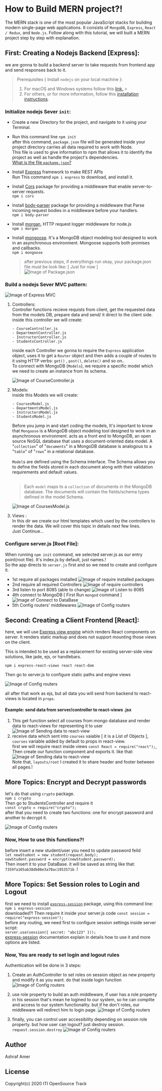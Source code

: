 # How to Build MERN project?!

The MERN stack is one of the most popular JavaScript stacks for building modern single-page web applications. It consists of `MongoDB`, `Express`, `React / Redux`, and `Node.js`. Follow along with this tutorial, we will built a MERN project step by step with explanation.

## First: Creating a Nodejs Backend [Express]:

we are gonna to build a backend server to take requests from frontend app and send responses back to it.

> Prerequisites { Install `nodejs` on your local machine }:
>
> 1. For macOS and Windows systems follow this [link.](https://pip.pypa.io/en/stable/) > <br>
> 2. For others, or for more information, follow this [installation instructions](https://nodejs.org/en/download/package-manager/).

### Initialize nodejs Sever `init`:

-   Create a new Directory for the project, and navigate to it using your Terminal.

-   Run this command line `npm init`<br>
    after this command, `package.json` file will be generated inside your project directory carries all data required to work with Node. <br> This file is used to give information to npm that allows it to identify the project as well as handle the project's dependencies. <br>
    [What is the file `package.json`?
    ](https://nodejs.org/en/knowledge/getting-started/npm/what-is-the-file-package-json/)

-   Install [Express](https://www.npmjs.com/package/express) framework to make REST APIs<br>
    Run This command `npm i express` to download, and install it.

-   Install [Cors](https://www.npmjs.com/package/cors) package for providing a middleware that enable server-to-server requests.<br>
    `npm i cors`

-   Install [body-parser](https://www.npmjs.com/package/body-parser) package for providing a middleware that Parse incoming request bodies in a middleware before your handlers.<br>
    `npm i body-parser`

-   Install [morgan](https://www.npmjs.com/package/morgan), HTTP request logger middleware for node.js<br>
    `npm i morgan`

-   Install [mongoose](https://www.npmjs.com/package/mongoose). It's a MongoDB object modeling tool designed to work in an asynchronous environment. Mongoose supports both promises and callbacks.<br>
    `npm i mongoose`

    > after previous steps, if everythings run okay, your package.json file must be look like: [ Just for now ] <br> ![Image of Package.json](public/images/docs/1st_packagejson.JPG)

### Build a nodejs Sever MVC pattern:

![Image of Express MVC](public/images/docs/MVC_Express.png)

1.  Controllers:<br>
    Controller functions recieve requists from client, get the requested data from the models DB, prepare data and send/ it direct to the client side.
    <br>
    inside this controller we will create:

        - CourseController.js
        - DepartmentController.js
        - InstructorController.js
        - StudentsController.js

    inside each Controller we gonna to require the `Express` application object, uses it to get a `Router` object and then adds a couple of routes to it using HTTP verbs: `get()` , `post()`, `delete()` and so on.. <br>
    To connect with MongoDB (`Models`), we require a specific model which we need to create an instance from its schema.<br>

    ![Image of CourseController.js](public/images/docs/controller.JPG)

2.  Models:<br>
    inside this Models we will create:

        - CoursesModel.js
        - DepartmentsModel.js
        - InstructorsModel.js
        - StudentsModel.js

    Before you jump in and start coding the models, It's important to know that `Mongoose` is a MongoDB object modeling tool designed to work in an asynchronous environment. acts as a front end to MongoDB, an open source NoSQL database that uses a document-oriented data model. A "`collection`" of "`documents`" in a MongoDB database is analogous to a "`table`" of "`rows`" in a relational database.
    <br><br>
    `Model`s are defined using the Schema interface. The Schema allows you to define the fields stored in each document along with their validation requirements and default values.
    <br><br>

    > Each `model` maps to a `collection` of documents in the MongoDB database. The documents will contain the fields/schema types defined in the model Schema.

    ![Image of CoursesModel.js](public/images/docs/model.JPG)

3.  Views :<br>
    In this dir we create our html templates which used by the controllers to render the data. We will cover this topic in details next few lines.
    <br>
    Just Continue...

### Configure server.js [Root File]:

When running `npm init` command, we selected server.js as our entry point(root file). It's index.js by default, just names.!
<br>
So the app directs to `server.js` first and so we need to create and configure it.
<br>

-   1st require all packages installed
    ![Image of require installed packages](public/images/docs/packages.JPG)
-   2nd require all required Controllers
    ![Image of require controllers](public/images/docs/controllers.JPG)
-   3rd listen to port 8085 (able to change)
    ![Image of Listen to 8085](public/images/docs/portlisten.JPG)
-   4th connect to MongoDB [ First Run `mongod` command ]
    ![Image of Connect to DataBase](public/images/docs/dbconnect.JPG)
-   5th Config routers' middlewares
    ![Image of Config routers](public/images/docs/routersMiddleware.JPG)

## Second: Creating a Client Frontend [React]:

here, we will use [Express view engine](https://www.npmjs.com/package/express-react-views) which renders React components on server. It renders static markup and does not support mounting those views on the client.

This is intended to be used as a replacement for existing server-side view solutions, like jade, ejs, or handlebars.

`npm i express-react-views react react-dom`

Then go to server.js to configure static paths and engine views

![Image of Config routers](public/images/docs/viewsengine.JPG)

all after that work as ejs, but all data you will send from backend to react-views is located in `props`.

#### Example: send data from server/controller to react-views .jsx

1.  This get function select all courses from mongo database and render data to react-views for representing it to user
    <br>
    ![Image of Sending data to react-view](public/images/docs/coursesList.JPG)
    <br>
2.  receive data which sent into `courses` vaiable [ it is a List of Objects ], `courses` variable added by default to props in react-view.
    <br>
    first we will require react inside views `const React = require("react");`, Then create our function component and exports it. like that:
    <br>
    ![Image of Sending data to react-view](public/images/docs/coursesViews.JPG)
    <br>
    Note that, `layouts/root` I created it to share header and footer between all pages.!

## More Topics: Encrypt and Decrypt passwords

let's do that using `crypto` package.
<br>
`npm i crypto`
<br>
Then go to StudentsController and require it
<br>
`const crypto = require("crypto");`
<br>
after that you need to create two functions: one for encrypt password and another to decrypt it.

![Image of Config routers](public/images/docs/encrypt_decrypt.JPG)

### Now, How to use this functions?!

before insert a new student/user you need to update password feild
<br>
`let newStudent = new student(request.body);`
<br>
`newStudent.password = encrypt(newStudent.password);`
<br>
Then insert it to your DataBase. it will be saved as string like that: `7359fa105ab38db08e3a70ac1953571b` .!

## More Topics: Set Session roles to Login and Logout

first we need to install [`express-session`](https://www.npmjs.com/package/express-session) package, using this command line:
<br>
`npm i express-session`
<br>
downloaded?! Then require it inside your server.js code `const session = require("express-session");`
<br>
before any routing, we need first to configure session settings inside server script:
<br>
`server.use(session({ secret: "abc123" }));`
<br>
[express-session](https://www.npmjs.com/package/express-session) documentation explain in details how to use it and more options are listed.

### Now, You are ready to set login and logout rules

Authentication will be done in 3 steps:
<br>

1.  Create an AuthController to set roles on session object as new property and modify it as you want. do that inside login function
    ![Image of Config routers](public/images/docs/login.JPG)

2.  use role property to build an auth middleware, if user has a role property in his session that's mean he logined to our system, so he can complite and access to our system functionality. but if he don't roles, our middleware will redirect him to login page.
    ![Image of Config routers](public/images/docs/loginMiddleware.JPG)

3.  finally, you can control user accessibility depending on session role property. but how user can logout? just destroy session.
    <br>
    `request.session.destroy`
    ![Image of Config routers](public/images/docs/logout.JPG)
    
    
    
    

## Author

 Ashraf Amer

## License

Copyright(c) 2020 ITI OpenSource Track

